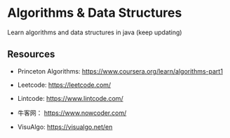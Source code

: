 # Algorithms & Data Structures

Learn algorithms and data structures in java (keep updating)

## Resources
* Princeton Algorithms: https://www.coursera.org/learn/algorithms-part1

* Leetcode: https://leetcode.com/

* Lintcode: https://www.lintcode.com/

* 牛客网： https://www.nowcoder.com/

* VisuAlgo: https://visualgo.net/en
